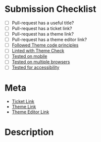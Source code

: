 <!-- PULL REQUEST TEMPLATE -->
<!-- Update [ ] to [x] to check a box. -->

# Submission Checklist

<!-- ex. Feature | PROJ-123 | Fix Mega Menu Layout on Mobile -->

- [ ] Pull-request has a useful title?
- [ ] Pull-request has a ticket link?
- [ ] Pull-request has a theme link?
- [ ] Pull-request has a theme editor link?
- [ ] [Followed Theme code principles]
- [ ] [Linted with Theme Check]
- [ ] [Tested on mobile]
- [ ] [Tested on multiple browsers]
- [ ] [Tested for accessibility]

<!-- Required -->

# Meta

- [Ticket Link](https://example.com)
- [Theme Link](https://example.com)
- [Theme Editor Link](https://example.com)

<!-- Required -->

# Description

<!-- Why are these changes introduced? -->
<!-- What approach was taken? -->

<!-- Links -->

[followed theme code principles]: (https://github.com/Shopify/dawn/blob/main/.github/CONTRIBUTING.md#theme-code-principles)
[linted with theme check]: (https://github.com/Shopify/theme-check) "Theme Check home page"
[tested on mobile]: (https://shopify.dev/themes/store/requirements#mobile-browser-requirements)
[tested on multiple browsers]: (https://shopify.dev/themes/store/requirements#desktop-browser-requirements)
[tested for accessibility]: (https://shopify.dev/themes/best-practices/accessibility)
